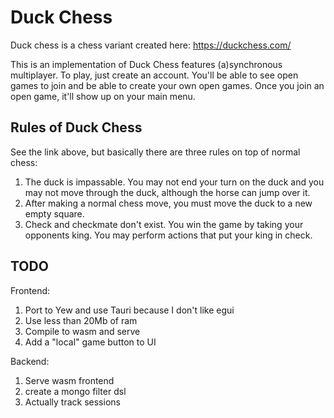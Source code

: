 # Duck Chess

Duck chess is a chess variant created here: https://duckchess.com/

This is an implementation of Duck Chess features (a)synchronous multiplayer. To
play, just create an account. You'll be able to see open games to join and be
able to create your own open games. Once you join an open game, it'll show up on
your main menu.

## Rules of Duck Chess

See the link above, but basically there are three rules on top of normal chess:

1. The duck is impassable. You may not end your turn on the duck and you may not
   move through the duck, although the horse can jump over it.
2. After making a normal chess move, you must move the duck to a new empty
   square.
3. Check and checkmate don't exist. You win the game by taking your opponents
   king. You may perform actions that put your king in check.


## TODO

Frontend:
1. Port to Yew and use Tauri because I don't like egui
2. Use less than 20Mb of ram
3. Compile to wasm and serve
4. Add a "local" game button to UI

Backend:
1. Serve wasm frontend
2. create a mongo filter dsl
3. Actually track sessions
